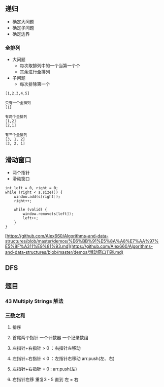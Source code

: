 ## 递归

- 确定大问题
- 确定子问题
- 确定边界



### 全排列

- 大问题
  - 每次取排列中的一个当第一个个
  - 其余进行全排列
- 子问题
  - 每次排除第一个

```
[1,2,3,4,5]

只有一个全排列
[1]

有两个全排列
[1,2]
[2,1]

有三个全排列
[3, 1, 2]
[3, 2, 1]

```



## 滑动窗口

- 两个指针
- 滑动窗口

```
int left = 0, right = 0;
while (right < s.size()) {
    window.add(s[right]);
    right++;
    
    while (valid) {
        window.remove(s[left]);
        left++;
    }
}
```

[https://github.com/Alex660/Algorithms-and-data-structures/blob/master/demos/%E6%BB%91%E5%8A%A8%E7%AA%97%E5%8F%A311%E9%81%93.md](https://github.com/Alex660/Algorithms-and-data-structures/blob/master/demos/滑动窗口11道.md)





## DFS





## 题目

### 43 Multiply Strings 解法



### 三数之和

1. 排序

2. 首尾两个指针 一个计数器 一个记录数组
3. 左指针+右指针 > 0 ：右指针左移动
4. 左指针+右指针 < 0 ：左指针右移动 arr.push(左、右)
5. 左指针+右指针 = 0 :   arr.push(左)
6. 右指针左移 重复3 - 5 直到 左 = 右

